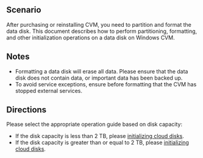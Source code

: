 ## Scenario
After purchasing or reinstalling CVM, you need to partition and format the data disk. This document describes how to perform partitioning, formatting, and other initialization operations on a data disk on Windows CVM.

## Notes

- Formatting a data disk will erase all data. Please ensure that the data disk does not contain data, or important data has been backed up.
- To avoid service exceptions, ensure before formatting that the CVM has stopped external services.

## Directions

Please select the appropriate operation guide based on disk capacity:
- If the disk capacity is less than 2 TB, please [initializing cloud disks](https://intl.cloud.tencent.com/document/product/362/6734).
- If the disk capacity is greater than or equal to 2 TB, please [initializing cloud disks](https://intl.cloud.tencent.com/document/product/362/6735).


